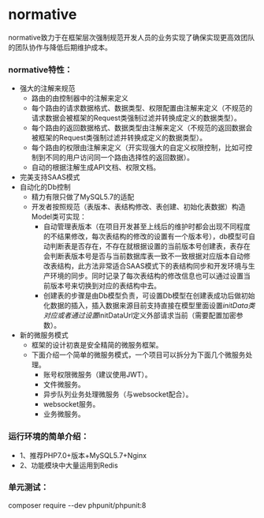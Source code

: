 # normative
normative致力于在框架层次强制规范开发人员的业务实现了确保实现更高效团队的团队协作与降低后期维护成本。
### normative特性：
* 强大的注解来规范
    * 路由的由控制器中的注解来定义
    * 每个路由的请求数据格式、数据类型、权限配置由注解来定义（不规范的请求数据会被框架的Request类强制过滤并转换成定义的数据类型）。
    * 每个路由的返回数据格式、数据类型由注解来定义（不规范的返回数据会被框架的Request类强制过滤并转换成定义的数据类型）。
    * 每个路由的权限由注解来定义（开实现强大的自定义权限控制，比如可控制到不同的用户访问同一个路由选择性的返回数据）。
    * 自动的根据注解生成API文档、权限文档。
* 完美支持SAAS模式
* 自动化的Db控制
    * 精力有限只做了MySQL5.7的适配
    * 开发者按照规范（表版本、表结构修改、表创建、初始化表数据）构造Model类可实现：
        * 自动管理表版本（在项目开发甚至上线后的维护时都会出现不同程度的不结果修改，每次表结构的修改的设置有一个版本号），db模型可自动判断表是否存在，不存在就根据设置的当前版本号创建表，表存在会判断表版本号是否与当前数据库表一致不一致根据对应版本自动修改表结构，此方法非常适合SAAS模式下的表结构同步和开发环境与生产环境的同步。同时记录了每次表结构的修改信息也可以通过设置当前版本号来切换到对应的表结构中去。
        * 创建表的步骤是由Db模型负责，可设置Db模型在创建表成功后做初始化数据的插入，插入数据来源目前支持直接在模型里面设置$initData类对应或者通过设置$initDataUrl定义外部请求当前（需要配置加密参数）。
* 新的微服务模式
    * 框架的设计初衷是安全精简的微服务框架。
    * 下面介绍一个简单的微服务模式，一个项目可以拆分为下面几个微服务处理。
        * 账号权限微服务（建议使用JWT）。
        * 文件微服务。
        * 异步队列业务处理微服务（与websocket配合）。
        * websocket服务。
        * 业务微服务。
### 运行环境的简单介绍：
 + 1、推荐PHP7.0+版本+MySQL5.7+Nginx
 + 2、功能模块中大量运用到Redis
### 单元测试：
composer require --dev phpunit/phpunit:8